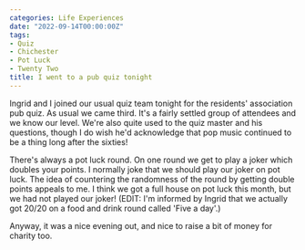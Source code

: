 ```yaml
---
categories: Life Experiences
date: "2022-09-14T00:00:00Z"
tags:
- Quiz
- Chichester
- Pot Luck
- Twenty Two
title: I went to a pub quiz tonight
---
```

Ingrid and I joined our usual quiz team tonight for the residents' association pub quiz. As usual we came third. It's a fairly settled group of attendees and we know our level. We're also quite used to the quiz master and his questions, though I do wish he'd acknowledge that pop music continued to be a thing long after the sixties!

There's always a pot luck round. On one round we get to play a joker which doubles your points. I normally joke that we should play our joker on pot luck. The idea of countering the randomness of the round by getting double points appeals to me. I think we got a full house on pot luck this month, but we had not played our joker! (EDIT: I'm informed by Ingrid that we actually got 20/20 on a food and drink round called 'Five a day'.)

Anyway, it was a nice evening out, and nice to raise a bit of money for charity too.
